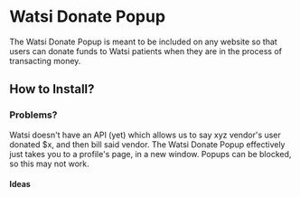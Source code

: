 Watsi Donate Popup
===========
The Watsi Donate Popup is meant to be included on any website so that users can donate funds to Watsi patients when they are in the process of transacting money.

## How to Install?


### Problems?

Watsi doesn't have an API (yet) which allows us to say xyz vendor's user donated $x, and then bill said vendor.
The Watsi Donate Popup effectively just takes you to a profile's page, in a new window. Popups can be blocked, so this may not work.

#### Ideas